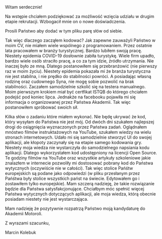 Witam serdecznie!

Na wstępie chciałem podziękować za możliwość wzięcia udziału w drugim etapie rekrutacji. Wzbogacił mnie on o nowe doświadczenia. 

Prosili Państwo aby dodać w tym pliku parę słów od siebie. 

Tak więc dlaczego zacząłem kodować? 
Jak zapewne zauważyli Państwo w moim CV, nie miałem wiele wspólnego z programowaniem. Przez ostatnie lata pracowałem w branży turystycznej. Bardzo lubiłem swoją pracę.
Niestety epidemia COVID-19 dosłownie zabiła turystykę. Wiele firm upadło, bardzo wiele osób straciło pracę, a co za tym idzie, źródło utrzymania. Nie inaczej było ze mną. 
Dlatego postanowiłem się przebranżowić (nie pierwszy raz w moim życiu). Niestety epidemia pokazała mi że branża turystyczna nie jest stabilna, i nie prędko do stabilności powróci. 
A posiadając własną rodzinę oraz cudownego Syna, nie mogę sobie pozwolić na brak stabilności. Zaczałem samodzielnie szkolić się na testera manualnego. Moim pierwszym krokiem miał być
certfikat ISTQB do którego chciałem podejść pod koniec lipca. Jednakże na facebooku pojawiła mi się informacja o organizowanej przez Państwa Akademii. Tak więc postanowiłem spróbować
swoich sił. 

Kilka słów o zadaniu które miałem wykonać. 
Nie będę ukrywać że kod, który wysyłam do Państwa nie jest mój. Od dwóch dni szukałem najlepszej drogi do osiągnięcia wyznaczonych przez Państwa zadań. Oglądnałem mnóstwo filmów instruktażowych
na YouTube, szukałem wiedzy na wielu stronach internetowych. Udało mi się samodzielnie stworzyć UI do swojej aplikacji, ale kłopoty zaczynały się na etapie samego kodowania gry. Niestety moja wiedza 
nie wystarczyła do samodzielnego napsiania kodu aplikacji. Dlatego wykorzystałem kod udostępniony na licencji Open Source. Te godziny filmów na YouTube oraz wszystkie artykuły szkoleniowe jakie znalazłem w internecie
pozwoliły mi dostosować pobrany kod do Państwa wytycznych (oczywiście nie w całości). Tak więc stolice Pańśtw europejskich są podane jako odpowiedzi (w pliku przesłanym przez Pańśtwa 
były stolice wszystkich państ na świecie. Edytowałem go i zostawiłem tylko europejskie). Mam szczerą nadzieję, że takie rozwiązanie będzie dla Państwa satysfakcjonujące. 
Chciałbym móc spełnić więcej Państwa wytycznych dotyczących aplikacji, ale moja wiedza, którą obecnie posiadam niestety nie jest wystarczająca. 

Mam nadzieję że pozytywnie rozpatrzą Państwo moją kandydaturę do Akademii Motoroli.

Z wyrazami szacunku,

Marcin Kolebuk
